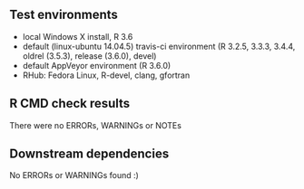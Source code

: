 ## Test environments
* local Windows X install, R 3.6
* default (linux-ubuntu 14.04.5) travis-ci environment (R 3.2.5, 3.3.3, 3.4.4, oldrel (3.5.3), release (3.6.0), devel)
* default AppVeyor environment (R 3.6.0)
* RHub: Fedora Linux, R-devel, clang, gfortran

## R CMD check results
There were no ERRORs, WARNINGs or NOTEs 

## Downstream dependencies
No ERRORs or WARNINGs found :)